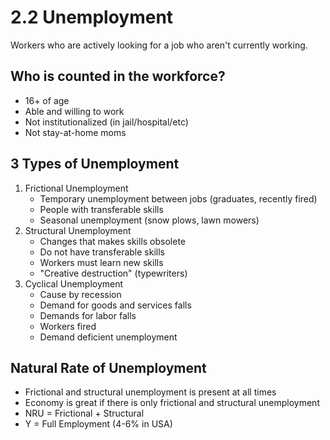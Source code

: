 # 2.2 Unemployment

Workers who are actively looking for a job who aren't currently working.

## Who is counted in the workforce?

- 16+ of age
- Able and willing to work
- Not institutionalized (in jail/hospital/etc)
- Not stay-at-home moms

## 3 Types of Unemployment

1. Frictional Unemployment
     - Temporary unemployment between jobs (graduates, recently fired)
     - People with transferable skills
     - Seasonal unemployment (snow plows, lawn mowers)
2. Structural Unemployment
    - Changes that makes skills obsolete
    - Do not have transferable skills
    - Workers must learn new skills
    - "Creative destruction" (typewriters)
3. Cyclical Unemployment
    - Cause by recession
    - Demand for goods and services falls
    - Demands for labor falls
    - Workers fired
    - Demand deficient unemployment

## Natural Rate of Unemployment

- Frictional and structural unemployment is present at all times
- Economy is great if there is only frictional and structural unemployment
- NRU = Frictional + Structural
- Y = Full Employment (4-6% in USA)